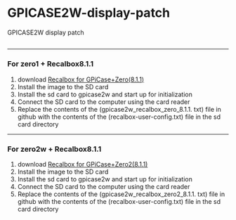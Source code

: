 # GPICASE2W-display-patch
GPICASE2W display patch

## 

--------------------
### For zero1 + Recalbox8.1.1
1. download [Recalbox for GPiCase+Zero(8.1.1)](https://upgrade.recalbox.com/latest/download-wizard/rpi1/recalbox-rpi1.img.xz)
2. Install the image to the SD card
3. Install the sd card to gpicase2w and start up for initialization
4. Connect the SD card to the computer using the card reader
5. Replace the contents of the (gpicase2w_recalbox_zero_8.1.1. txt) file in github with the contents of the (recalbox-user-config.txt) file in the sd card directory


--------------------
### For zero2w + Recalbox8.1.1
1. download [Recalbox for GPiCase+Zero2(8.1.1)](https://upgrade.recalbox.com/latest/download-wizard/rpizero2legacy/recalbox-rpizero2legacy.img.xz)
2. Install the image to the SD card
3. Install the sd card to gpicase2w and start up for initialization
4. Connect the SD card to the computer using the card reader
5. Replace the contents of the (gpicase2w_recalbox_zero2_8.1.1. txt) file in github with the contents of the (recalbox-user-config.txt) file in the sd card directory
